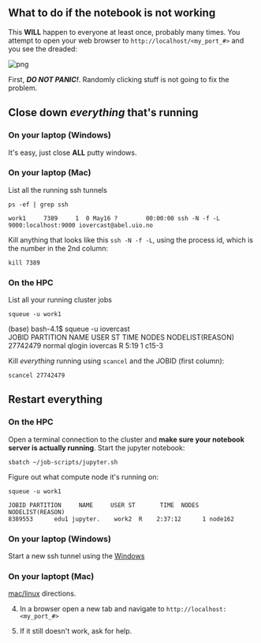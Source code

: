 ## **What to do if the notebook is not working**
This **WILL** happen to everyone at least once, probably many times. You 
attempt to open your web browser to `http://localhost/<my_port_#>` and 
you see the dreaded: 

![png](Jupyter_Notebook_Setup_files/Jupyter_notebook_This_page_isnt_working.png)

First, ***DO NOT PANIC!***. Randomly clicking stuff is not going to fix the problem.

## Close down _everything_ that's running
### On your laptop (Windows)
It's easy, just close __ALL__ putty windows.

### On your laptop (Mac)

List all the running ssh tunnels
```
ps -ef | grep ssh
```
    work1     7389     1  0 May16 ?        00:00:00 ssh -N -f -L 9000:localhost:9000 iovercast@abel.uio.no

Kill anything that looks like this `ssh -N -f -L`, using the process id, which is the number in the 2nd column:

```
kill 7389
```

### On the HPC
List all your running cluster jobs
```
squeue -u work1
```
(base) bash-4.1$ squeue -u iovercast                                                                                                                   
             JOBID PARTITION     NAME     USER ST       TIME  NODES NODELIST(REASON)
          27742479    normal   qlogin iovercas  R       5:19      1 c15-3

Kill _everything_ running using `scancel` and the JOBID (first column):

```
scancel 27742479
```
## Restart everything

### On the HPC

Open a terminal connection to the cluster and **make sure your notebook server is actually running**. Start the jupyter notebook:
```
sbatch ~/job-scripts/jupyter.sh
```
Figure out what compute node it's running on:
```
squeue -u work1
```
    JOBID PARTITION     NAME     USER ST       TIME  NODES NODELIST(REASON)
    8389553      edu1 jupyter.    work2  R    2:37:12      1 node162


### On your laptop (Windows)
Start a new ssh tunnel using the [Windows](https://github.com/radcamp/radcamp.github.io/blob/master/NYC2018/Jupyter_Notebook_Setup.md#windows-ssh-tunnel-configuration)

### On your laptopt (Mac)
[mac/linux](https://github.com/radcamp/radcamp.github.io/blob/master/NYC2018/Jupyter_Notebook_Setup.md#maclinux-ssh-tunnel-configuration) directions.

4) In a browser open a new tab and navigate to `http://localhost:<my_port_#>`

5) If it still doesn't work, ask for help.
